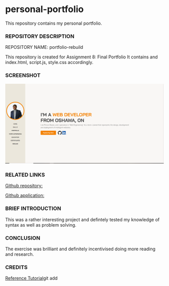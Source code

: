 # personal-portfolio
This repository contains my personal portfolio. 

### REPOSITORY DESCRIPTION

REPOSITORY NAME: portfolio-rebuild

This repository is created for Assignment 8: Final Portfolio
It contains and index.html, script.js, style.css accordingly.


### SCREENSHOT
![proof of work](image.png)

### RELATED LINKS
[Github repository:](https://github.com/Prince-grandev)

[Github application:](https://prince-grandev.github.io/personal-portfolio/)

### BRIEF INTRODUCTION
This was a rather interesting project and defintely tested my knowledge of syntax as well as problem solving.

### CONCLUSION
The exercise was brilliant and definitely incentivised doing more reading and research.

### CREDITS
[Reference Tutorial](https://www.youtube.com/redirect?event=comments&redir_token=QUFFLUhqbEVTaXNzeHNjalZ4ODMyLXlPNW9HSkdBa1JwUXxBQ3Jtc0trd3VLczNLQUV6YVhyUVlfd24xM21QbjEzLTY3UzBYcWozRV9Cek1sdmYwVnMxaVdpTFBrUXhWazZENDJtdllWZi1FZXBlcDRtcGVhdXVZdUNvV2hHOGJITk92SGVEREFEb2gwRjZMNFNEMkFtUldDYw&q=https%3A%2F%2Fgithub.com%2FSA7MANKHAN%2Fjoncarter-portfolio)git add
